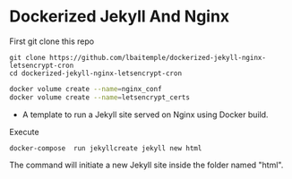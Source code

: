 # Dockerized Jekyll And Nginx

First git clone this repo

```
git clone https://github.com/lbaitemple/dockerized-jekyll-nginx-letsencrypt-cron
cd dockerized-jekyll-nginx-letsencrypt-cron
```

```bash
docker volume create --name=nginx_conf
docker volume create --name=letsencrypt_certs
```


 - A template to run a Jekyll site served on Nginx using Docker build. 
 
Execute 
```
docker-compose  run jekyllcreate jekyll new html
```
The command will initiate a new Jekyll site inside the folder named "html".


